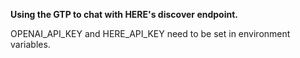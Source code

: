**Using the GTP to chat with HERE's discover endpoint.**

OPENAI_API_KEY and HERE_API_KEY need to be set in environment variables.
